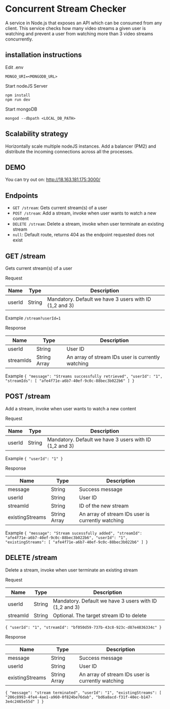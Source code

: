 # Concurrent Stream Checker

A service in Node.js that exposes an API which can be consumed from any client. This service checks how many video streams a given user is watching and prevent a user from watching more than 3 video streams concurrently.

## installation instructions
Edit .env
```
MONGO_URI=<MONGODB_URL>
```

Start nodeJS Server
```
npm install
npm run dev
```

Start mongoDB
```
mongod --dbpath <LOCAL_DB_PATH>
```

## Scalability strategy
Horizontally scale multiple nodeJS instances. Add a balancer (PM2) and distribute the incoming connections across all the processes.

## DEMO
You can try out on: http://18.163.181.175:3000/

## Endpoints
* `GET /stream`: Gets current stream(s) of a user
* `POST /stream`: Add a stream, invoke when user wants to watch a new content
* `DELETE /stream`: Delete a stream, invoke when user terminate an existing stream
* `null`: Default route, returns 404 as the endpoint requested does not exist

## GET /stream
Gets current stream(s) of a user

Request

|  Name |  Type | Description  |
| ------------ | ------------ | ------------ |
|  userId | String  | Mandatory. Default we have 3 users with ID (1,2 and 3)  |

Example
`/stream?userId=1`

Response

|  Name |  Type | Description  |
| ------------ | ------------ | ------------ |
|  userId | String  |  User ID  |
|  streamIds | String Array  | An array of stream IDs user is currently watching |

Example
`{
    "message": "Streams successfully retrieved",
    "userId": "1",
    "streamIds": [
        "afe4f71e-a6b7-40ef-9c0c-88bec3b022b6"
    ]
}`

## POST /stream

Add a stream, invoke when user wants to watch a new content

Request

|  Name |  Type | Description  |
| ------------ | ------------ | ------------ |
|  userId | String  | Mandatory. Default we have 3 users with ID (1,2 and 3)  |

Example
`{
    "userId": "1"
}`

Response

|  Name |  Type | Description  |
| ------------ | ------------ | ------------ |
|  message | String  |  Success message  |
|  userId | String  |  User ID  |
|  streamId | String  | ID of the new stream |
|  existingStreams  | String Array | An array of stream IDs user is currently watching |

Example
`{
    "message": "Stream sucessfully added",
    "streamId": "afe4f71e-a6b7-40ef-9c0c-88bec3b022b6",
    "userId": "1",
    "existingStreams": [
        "afe4f71e-a6b7-40ef-9c0c-88bec3b022b6"
    ]
}`

## DELETE /stream
Delete a stream, invoke when user terminate an existing stream

Request

|  Name |  Type | Description  |
| ------------ | ------------ | ------------ |
|  userId | String  | Mandatory. Default we have 3 users with ID (1,2 and 3)  |
|  streamId | String  | Optional. The target stream ID to delete |

`{
    "userId": "1",
	"streamId": "bf050d59-737b-43c8-923c-d87e4836334c"
}`

Response

|  Name |  Type | Description  |
| ------------ | ------------ | ------------ |
|  message | String  |  Success message  |
|  userId | String  |  User ID  |
|  existingStreams  | String Array | An array of stream IDs user is currently watching |

`{
    "message": "stream terminated",
    "userId": "1",
    "existingStreams": [
        "206c8993-4fe4-4ae1-a960-0f824be76dab",
        "bd6a8acd-f31f-40ec-b147-3e4c2465e55d"
    ]
}`
